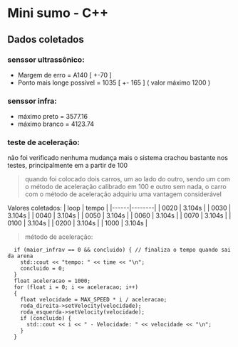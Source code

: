 # Mini sumo - C++

## Dados coletados

### senssor ultrassônico:

- Margem de erro = A140 [ +-70 ]
- Ponto mais longe possível = 1035 [ +- 165 ] ( valor máximo 1200 )

###  senssor infra:

- máximo preto = 3577.16
- máximo branco = 4123.74

### teste de aceleração:
não foi verificado nenhuma mudança mais o sistema crachou bastante nos testes, principalmente em a partir de 100

> quando foi colocado dois carros, um ao lado do outro, sendo um com o método de aceleração calibrado em 100 e outro sem nada, o carro com o método de aceleração adquiriu uma vantagem considerável

Valores coletados:
| loop | tempo  |
|------|--------|
| 0020 | 3.104s | 
| 0030 | 3.104s | 
| 0040 | 3.104s | 
| 0050 | 3.104s | 
| 0060 | 3.104s | 
| 0070 | 3.104s | 
| 0100 | 3.104s | 
| 0200 | 3.104s | 
| 1000 | 3.104s | 

> método de aceleração:
```
  if (maior_infrav == 0 && concluido) { // finaliza o tempo quando sai da arena
    std::cout << "tempo: " << time << "\n";
    concluido = 0;
  }
  float aceleracao = 1000;
  for (float i = 0; i <= aceleracao; i++)
  {
    float velocidade = MAX_SPEED * i / aceleracao;
    roda_direita->setVelocity(velocidade);
    roda_esquerda->setVelocity(velocidade);
    if (concluido) {
      std::cout << i << " - Velocidade: " << velocidade << "\n";
    }
  }
```